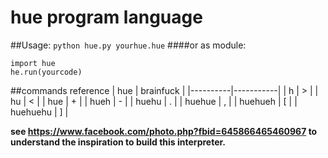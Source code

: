 hue program language
====================
##Usage:
  `python hue.py yourhue.hue`
####or as module:
```
import hue
he.run(yourcode)
```

##commands reference
|   hue    | brainfuck |
|----------|-----------|
| h        | >         |
| hu       | <         |
| hue      | +         |
| hueh     | -         |
| huehu    | .         |
| huehue   | ,         |
| huehueh  | [         |
| huehuehu | ]         |


**see https://www.facebook.com/photo.php?fbid=645866465460967 to understand the inspiration to build this interpreter.**
